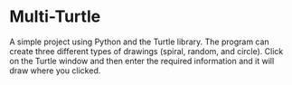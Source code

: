 # Multi-Turtle

A simple project using Python and the Turtle library.
The program can create three different types of drawings (spiral, random, and circle).
Click on the Turtle window and then enter the required information and it will draw where you clicked.

